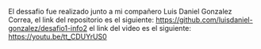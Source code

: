 El dessafio fue realizado junto a mi compañero Luis Daniel Gonzalez Correa, el link del repositorio es el siguiente:
https://github.com/luisdaniel-gonzalez/desafio1-info2
el link del video es el siguiente:
https://youtu.be/tt_CDUYrUS0
